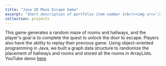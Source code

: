 ```yaml
---
title: "Java 2D Maze Escape Gama"
excerpt: "Short description of portfolio item number 1<br/><img src='/images/61bprojscreenshot.png'>"
collection: projects
---
```


This game generates a random maze of rooms and hallways, and the player's goal is to complete the quest to unlock the door to escape. Players also have the ability to replay their previous game. Using object-oriented programming in Java, we built a graph data structure to randomize the placement of hallways and rooms and stored all the rooms in ArrayLists. YouTube demo [here](https://www.youtube.com/watch?v=sW-UVtx0N8Q).